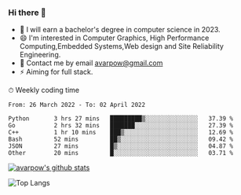### Hi there 👋
<!--I have been a GitHub member for [![Years Badge](https://badges.pufler.dev/years/avarpow)](https://badges.pufler.dev)-->
- 🌱 I will earn a bachelor's degree in computer science in 2023.
- 😄 I'm interested in Computer Graphics, High Performance Computing,Embedded Systems,Web design and Site Reliability Engineering.
- 💬 Contact me by email avarpow@gmail.com
- ⚡ Aiming for full stack.

<!--💻 Coding Activity Logging

[![Commits Badge](https://badges.pufler.dev/commits/weekly/avarpow)](https://badges.pufler.dev)-->

⏱ Weekly coding time
<!--START_SECTION:waka-->

```text
From: 26 March 2022 - To: 02 April 2022

Python       3 hrs 27 mins   █████████▒░░░░░░░░░░░░░░░   37.39 %
Go           2 hrs 32 mins   ███████░░░░░░░░░░░░░░░░░░   27.39 %
C++          1 hr 10 mins    ███▒░░░░░░░░░░░░░░░░░░░░░   12.69 %
Bash         52 mins         ██▒░░░░░░░░░░░░░░░░░░░░░░   09.42 %
JSON         27 mins         █▒░░░░░░░░░░░░░░░░░░░░░░░   04.87 %
Other        20 mins         █░░░░░░░░░░░░░░░░░░░░░░░░   03.71 %
```

<!--END_SECTION:waka-->

[![avarpow's github stats](https://github-readme-stats.vercel.app/api?username=avarpow&count_private=true&show_icons=true&hide=issues&hide_border=true)](https://github.com/anuraghazra/github-readme-stats)

![Top Langs](https://github-readme-stats.vercel.app/api/top-langs/?username=avarpow&layout=compact&hide_border=true) 
<!--[![avarpow's wakatime stats](https://github-readme-stats.vercel.app/api/wakatime?username=avarpow)](https://github.com/anuraghazra/github-readme-stats)-->
